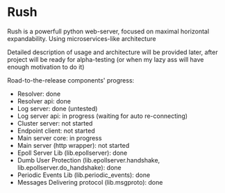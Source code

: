 # Rush
Rush is a powerfull python web-server, focused on maximal horizontal expandability. Using microservices-like architecture

Detailed description of usage and architecture will be provided later, after project will be ready for alpha-testing (or when my lazy ass will have enough motivation to do it)


Road-to-the-release components' progress:
  - Resolver: done
  - Resolver api: done
  - Log server: done (untested)
  - Log server api: in progress (waiting for auto re-connecting)
  - Cluster server: not started
  - Endpoint client: not started
  - Main server core: in progress
  - Main server (http wrapper): not started
  - Epoll Server Lib (lib.epollserver): done
  - Dumb User Protection (lib.epollserver.handshake, lib.epollserver.do_handshake): done
  - Periodic Events Lib (lib.periodic_events): done
  - Messages Delivering protocol (lib.msgproto): done
